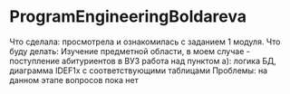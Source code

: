 # ProgramEngineeringBoldareva
Что сделала: просмотрела и ознакомилась с заданием 1 модуля.
Что буду делать: Изучение предметной области, в моем случае - поступление абитуриентов в ВУЗ
работа над пунктом а): логика БД, диаграмма IDEF1x с соответствующими таблицами
Проблемы: на данном этапе вопросов пока нет
